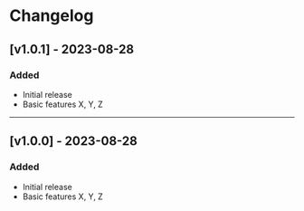 # Changelog

## [v1.0.1] - 2023-08-28

### Added
- Initial release
- Basic features X, Y, Z
---

## [v1.0.0] - 2023-08-28

### Added
- Initial release
- Basic features X, Y, Z